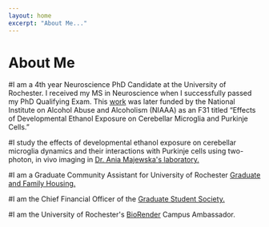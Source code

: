 ```yaml
---
layout: home
excerpt: "About Me..."
---
```



# About Me

#I am a 4th year Neuroscience PhD Candidate at the University of Rochester. I received my MS in Neuroscience when I successfully passed my PhD Qualifying Exam. This [work](https://www.urmc.rochester.edu/news/publications/neuroscience/student-spotlight-makenna-cealie) was later funded by the National Institute on Alcohol Abuse and Alcoholism (NIAAA) as an F31 titled “Effects of Developmental Ethanol Exposure on Cerebellar Microglia and Purkinje Cells.” 

#I study the effects of developmental ethanol exposure on cerebellar microglia dynamics and their interactions with Purkinje cells using two-photon, in vivo imaging in [Dr. Ania Majewska's laboratory.](https://www.urmc.rochester.edu/labs/majewska.aspx)  

#I am a Graduate Community Assistant for University of Rochester [Graduate and Family Housing.](https://www.rochester.edu/reslife/graduate/index.html)

#I am the Chief Financial Officer of the [Graduate Student Society.](https://www.urmc.rochester.edu/education/graduate/current-students/graduate-student-society.aspx)

#I am the University of Rochester's [BioRender](https://biorender.com/) Campus Ambassador. 

  
